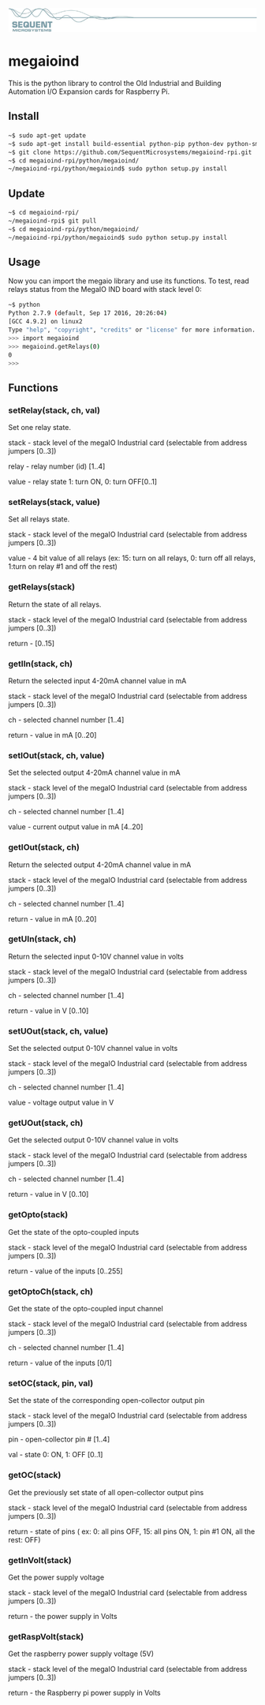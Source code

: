 
[![megaioind-rpi](res/sequent.jpg)](https://www.sequentmicrosystems.com)

# megaioind

This is the python library to control the Old Industrial and Building Automation I/O Expansion cards for Raspberry Pi.

## Install

```bash
~$ sudo apt-get update
~$ sudo apt-get install build-essential python-pip python-dev python-smbus git
~$ git clone https://github.com/SequentMicrosystems/megaioind-rpi.git
~$ cd megaioind-rpi/python/megaioind/
~/megaioind-rpi/python/megaioind$ sudo python setup.py install
```
## Update

```bash
~$ cd megaioind-rpi/
~/megaioind-rpi$ git pull
~$ cd megaioind-rpi/python/megaioind/
~/megaioind-rpi/python/megaioind$ sudo python setup.py install
```

## Usage 

Now you can import the megaio library and use its functions. To test, read relays status from the MegaIO IND board with stack level 0:

```bash
~$ python
Python 2.7.9 (default, Sep 17 2016, 20:26:04)
[GCC 4.9.2] on linux2
Type "help", "copyright", "credits" or "license" for more information.
>>> import megaioind
>>> megaioind.getRelays(0)
0
>>>
```

## Functions
### setRelay(stack, ch, val)
Set one relay state.

stack - stack level of the megaIO Industrial card (selectable from address jumpers [0..3])

relay - relay number (id) [1..4]

value - relay state 1: turn ON, 0: turn OFF[0..1]


### setRelays(stack, value)
Set all relays state.

stack - stack level of the megaIO Industrial card (selectable from address jumpers [0..3])

value - 4 bit value of all relays (ex: 15: turn on all relays, 0: turn off all relays, 1:turn on relay #1 and off the rest)


### getRelays(stack)
Return the state of all relays.

stack - stack level of the megaIO Industrial card (selectable from address jumpers [0..3])

return - [0..15]


### getIIn(stack, ch)
Return the selected input 4-20mA channel value in mA

stack - stack level of the megaIO Industrial card (selectable from address jumpers [0..3])

ch - selected channel number [1..4]

return - value in mA [0..20]


### setIOut(stack, ch, value)
Set the selected output 4-20mA channel value in mA

stack - stack level of the megaIO Industrial card (selectable from address jumpers [0..3])

ch - selected channel number [1..4]

value - current output value in mA [4..20]


### getIOut(stack, ch)
Return the selected output 4-20mA channel value in mA

stack - stack level of the megaIO Industrial card (selectable from address jumpers [0..3])

ch - selected channel number [1..4]

return - value in mA [0..20]


### getUIn(stack, ch)
Return the selected input 0-10V channel value in volts

stack - stack level of the megaIO Industrial card (selectable from address jumpers [0..3])

ch - selected channel number [1..4]

return - value in V [0..10]


### setUOut(stack, ch, value)
Set the selected output 0-10V channel value in volts

stack - stack level of the megaIO Industrial card (selectable from address jumpers [0..3])

ch - selected channel number [1..4]

value - voltage output value in V


### getUOut(stack, ch)
Get the selected output 0-10V channel value in volts  

stack - stack level of the megaIO Industrial card (selectable from address jumpers [0..3])

ch - selected channel number [1..4]

return - value in V [0..10]


### getOpto(stack)
Get the state of the opto-coupled inputs

stack - stack level of the megaIO Industrial card (selectable from address jumpers [0..3])

return - value of the inputs [0..255]


### getOptoCh(stack, ch)
Get the state of the opto-coupled input channel

stack - stack level of the megaIO Industrial card (selectable from address jumpers [0..3])

ch - selected channel number [1..4]

return - value of the inputs [0/1]


### setOC(stack, pin, val)
Set the state of the corresponding open-collector output pin

stack - stack level of the megaIO Industrial card (selectable from address jumpers [0..3])

pin - open-collector pin # [1..4]

val - state 0: ON, 1: OFF [0..1]


### getOC(stack)
Get the previously set state of all open-collector output pins

stack - stack level of the megaIO Industrial card (selectable from address jumpers [0..3])

return - state of pins ( ex: 0: all pins OFF, 15: all pins ON, 1:  pin #1 ON, all the rest: OFF)


### getInVolt(stack)
Get the power supply voltage

stack - stack level of the megaIO Industrial card (selectable from address jumpers [0..3])

return - the power supply in Volts


### getRaspVolt(stack)
Get the raspberry power supply voltage (5V)

stack - stack level of the megaIO Industrial card (selectable from address jumpers [0..3])

return - the Raspberry pi power supply in Volts
